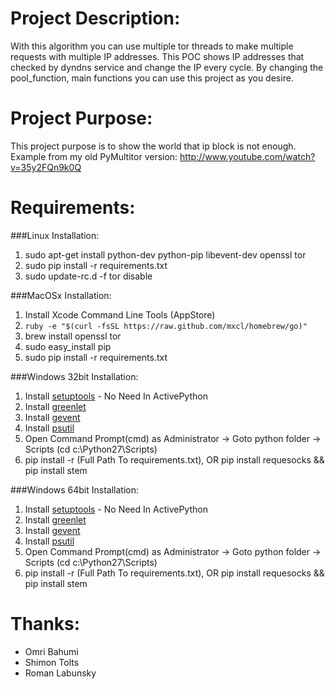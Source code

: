 Project Description:
=====================
With this algorithm you can use multiple tor threads to make multiple requests with multiple IP addresses. This POC shows IP addresses that checked by dyndns service and change the IP every cycle. By changing the pool_function, main functions you can use this project as you desire.
	
Project Purpose:
===============
This project purpose is to show the world that ip block is not enough. Example from my old PyMultitor version: http://www.youtube.com/watch?v=35y2FQn9k0Q

Requirements:
===============
###Linux Installation:
1. sudo apt-get install python-dev python-pip libevent-dev openssl tor
2. sudo pip install -r requirements.txt
3. sudo update-rc.d -f tor disable

###MacOSx Installation:
1. Install Xcode Command Line Tools (AppStore)
2. `ruby -e "$(curl -fsSL https://raw.github.com/mxcl/homebrew/go)"`
3. brew install openssl tor
4. sudo easy_install pip
5. sudo pip install -r requirements.txt
		
###Windows 32bit Installation:
1. Install [setuptools](http://www.lfd.uci.edu/~gohlke/pythonlibs/3n2nz84p/setuptools-1.1.5.win32-py2.7.exe) - No Need In ActivePython
2. Install [greenlet](http://www.lfd.uci.edu/~gohlke/pythonlibs/3n2nz84p/greenlet-0.4.1.win32-py2.7.exe)
3. Install [gevent](http://www.lfd.uci.edu/~gohlke/pythonlibs/3n2nz84p/gevent-0.13.8.win32-py2.7.exe)
4. Install [psutil](http://www.lfd.uci.edu/~gohlke/pythonlibs/3n2nz84p/psutil-1.0.1.win32-py2.7.exe)
5. Open Command Prompt(cmd) as Administrator -> Goto python folder -> Scripts (cd c:\Python27\Scripts)
6. pip install -r (Full Path To requirements.txt), OR pip install requesocks && pip install stem
		
###Windows 64bit Installation:
1. Install [setuptools](http://www.lfd.uci.edu/~gohlke/pythonlibs/3n2nz84p/setuptools-1.1.5.win-amd64-py2.7.exe) - No Need In ActivePython
2. Install [greenlet](http://www.lfd.uci.edu/~gohlke/pythonlibs/3n2nz84p/greenlet-0.4.1.win-amd64-py2.7.exe)
3. Install [gevent](http://www.lfd.uci.edu/~gohlke/pythonlibs/3n2nz84p/gevent-0.13.8.win-amd64-py2.7.exe)
4. Install [psutil](http://www.lfd.uci.edu/~gohlke/pythonlibs/3n2nz84p/psutil-1.0.1.win-amd64-py2.7.exe)
5. Open Command Prompt(cmd) as Administrator -> Goto python folder -> Scripts (cd c:\Python27\Scripts)
6. pip install -r (Full Path To requirements.txt), OR pip install requesocks && pip install stem
		
Thanks:
========
* Omri Bahumi
* Shimon Tolts
* Roman Labunsky 